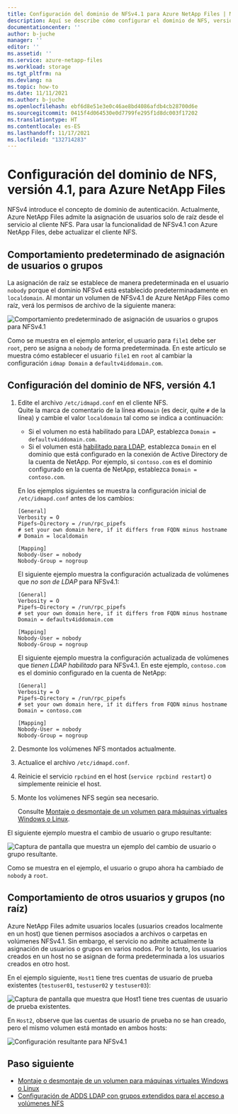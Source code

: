 ```yaml
---
title: Configuración del dominio de NFSv4.1 para Azure NetApp Files | Microsoft Docs
description: Aquí se describe cómo configurar el dominio de NFS, versión 4.1, para usar NFSv4.1 con Azure NetApp Files.
documentationcenter: ''
author: b-juche
manager: ''
editor: ''
ms.assetid: ''
ms.service: azure-netapp-files
ms.workload: storage
ms.tgt_pltfrm: na
ms.devlang: na
ms.topic: how-to
ms.date: 11/11/2021
ms.author: b-juche
ms.openlocfilehash: ebf6d8e51e3e0c46ae8bd4086afdb4cb28700d6e
ms.sourcegitcommit: 0415f4d064530e0d7799fe295f1d8dc003f17202
ms.translationtype: HT
ms.contentlocale: es-ES
ms.lasthandoff: 11/17/2021
ms.locfileid: "132714283"
---
```

# <a name="configure-nfsv41-domain-for-azure-netapp-files"></a>Configuración del dominio de NFS, versión 4.1, para Azure NetApp Files

NFSv4 introduce el concepto de dominio de autenticación. Actualmente, Azure NetApp Files admite la asignación de usuarios solo de raíz desde el servicio al cliente NFS. Para usar la funcionalidad de NFSv4.1 con Azure NetApp Files, debe actualizar el cliente NFS.

## <a name="default-behavior-of-usergroup-mapping"></a>Comportamiento predeterminado de asignación de usuarios o grupos

La asignación de raíz se establece de manera predeterminada en el usuario `nobody` porque el dominio NFSv4 está establecido predeterminadamente en `localdomain`. Al montar un volumen de NFSv4.1 de Azure NetApp Files como raíz, verá los permisos de archivo de la siguiente manera:  

![Comportamiento predeterminado de asignación de usuarios o grupos para NFSv4.1](../media/azure-netapp-files/azure-netapp-files-nfsv41-default-behavior-user-group-mapping.png)

Como se muestra en el ejemplo anterior, el usuario para `file1` debe ser `root`, pero se asigna a `nobody` de forma predeterminada.  En este artículo se muestra cómo establecer el usuario `file1` en `root` al cambiar la configuración `idmap Domain` a `defaultv4iddomain.com`.  

## <a name="configure-nfsv41-domain"></a>Configuración del dominio de NFS, versión 4.1  

1. Edite el archivo `/etc/idmapd.conf` en el cliente NFS.   
    Quite la marca de comentario de la línea `#Domain` (es decir, quite `#` de la línea) y cambie el valor `localdomain` tal como se indica a continuación:

    * Si el volumen no está habilitado para LDAP, establezca `Domain = defaultv4iddomain.com`.
    * Si el volumen está [habilitado para LDAP](configure-ldap-extended-groups.md), establezca `Domain` en el dominio que está configurado en la conexión de Active Directory de la cuenta de NetApp.
        Por ejemplo, si `contoso.com` es el dominio configurado en la cuenta de NetApp, establezca `Domain = contoso.com`.

    En los ejemplos siguientes se muestra la configuración inicial de `/etc/idmapd.conf` antes de los cambios:

    ```
    [General]
    Verbosity = O 
    Pipefs—Directory = /run/rpc_pipefs 
    # set your own domain here, if it differs from FQDN minus hostname 
    # Domain = localdomain 
     
    [Mapping] 
    Nobody-User = nobody 
    Nobody-Group = nogroup 
    ```

    El siguiente ejemplo muestra la configuración actualizada de volúmenes que *no son de LDAP* para NFSv4.1:

    ```
    [General]
    Verbosity = O 
    Pipefs—Directory = /run/rpc_pipefs 
    # set your own domain here, if it differs from FQDN minus hostname 
    Domain = defaultv4iddomain.com 
 
    [Mapping] 
    Nobody-User = nobody 
    Nobody-Group = nogroup 
    ```

    El siguiente ejemplo muestra la configuración actualizada de volúmenes que *tienen LDAP habilitado* para NFSv4.1. En este ejemplo, `contoso.com` es el dominio configurado en la cuenta de NetApp:

    ```
    [General]
    Verbosity = O 
    Pipefs—Directory = /run/rpc_pipefs 
    # set your own domain here, if it differs from FQDN minus hostname 
    Domain = contoso.com
    
    [Mapping] 
    Nobody-User = nobody 
    Nobody-Group = nogroup 
    ```

2. Desmonte los volúmenes NFS montados actualmente.
3. Actualice el archivo `/etc/idmapd.conf`.
4. Reinicie el servicio `rpcbind` en el host (`service rpcbind restart`) o simplemente reinicie el host.
5. Monte los volúmenes NFS según sea necesario.   

    Consulte [Montaje o desmontaje de un volumen para máquinas virtuales Windows o Linux](azure-netapp-files-mount-unmount-volumes-for-virtual-machines.md). 

El siguiente ejemplo muestra el cambio de usuario o grupo resultante: 

![Captura de pantalla que muestra un ejemplo del cambio de usuario o grupo resultante.](../media/azure-netapp-files/azure-netapp-files-nfsv41-resulting-config.png)

Como se muestra en el ejemplo, el usuario o grupo ahora ha cambiado de `nobody` a `root`.

## <a name="behavior-of-other-non-root-users-and-groups"></a>Comportamiento de otros usuarios y grupos (no raíz)

Azure NetApp Files admite usuarios locales (usuarios creados localmente en un host) que tienen permisos asociados a archivos o carpetas en volúmenes NFSv4.1. Sin embargo, el servicio no admite actualmente la asignación de usuarios o grupos en varios nodos. Por lo tanto, los usuarios creados en un host no se asignan de forma predeterminada a los usuarios creados en otro host. 

En el ejemplo siguiente, `Host1` tiene tres cuentas de usuario de prueba existentes (`testuser01`, `testuser02` y `testuser03`): 

![Captura de pantalla que muestra que Host1 tiene tres cuentas de usuario de prueba existentes.](../media/azure-netapp-files/azure-netapp-files-nfsv41-host1-users.png)

En `Host2`, observe que las cuentas de usuario de prueba no se han creado, pero el mismo volumen está montado en ambos hosts:

![Configuración resultante para NFSv4.1](../media/azure-netapp-files/azure-netapp-files-nfsv41-host2-users.png)

## <a name="next-step"></a>Paso siguiente 

* [Montaje o desmontaje de un volumen para máquinas virtuales Windows o Linux](azure-netapp-files-mount-unmount-volumes-for-virtual-machines.md)
* [Configuración de ADDS LDAP con grupos extendidos para el acceso a volúmenes NFS](configure-ldap-extended-groups.md)

